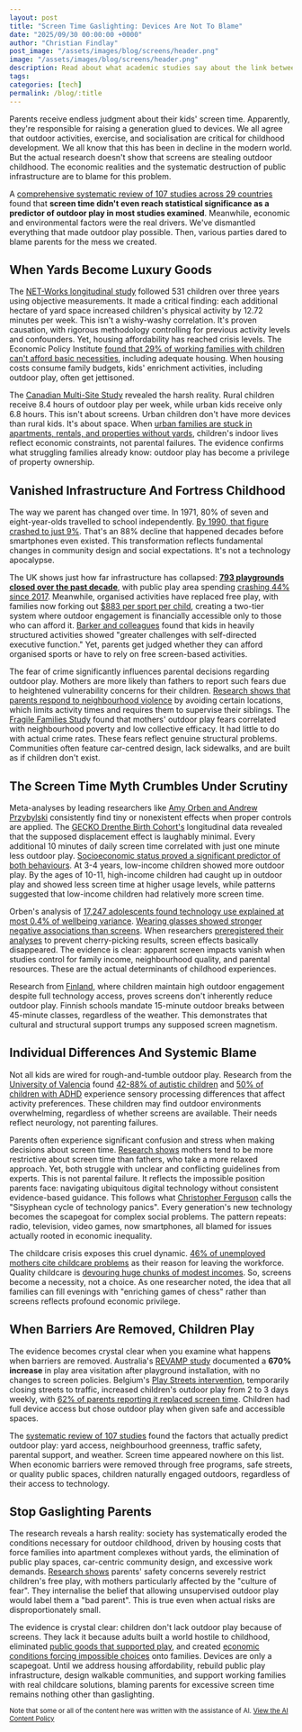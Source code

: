 ```yaml
---
layout: post
title: "Screen Time Gaslighting: Devices Are Not To Blame"
date: "2025/09/30 00:00:00 +0000"
author: "Christian Findlay"
post_image: "/assets/images/blog/screens/header.png"
image: "/assets/images/blog/screens/header.png"
description: Read about what academic studies say about the link between screen time and outdoor play in children. Learn about the hidden causes in the change of outdoor play that the media rarely talks about.
tags: 
categories: [tech]
permalink: /blog/:title
---
```


Parents receive endless judgment about their kids' screen time. Apparently, they're responsible for raising a generation glued to devices. We all agree that outdoor activities, exercise, and socialisation are critical for childhood development. We all know that this has been in decline in the modern world. But the actual research doesn't show that screens are stealing outdoor childhood. The economic realities and the systematic destruction of public infrastructure are to blame for this problem. 

A [comprehensive systematic review of 107 studies across 29 countries](https://ijbnpa.biomedcentral.com/articles/10.1186/s12966-021-01097-9) found that **screen time didn't even reach statistical significance as a predictor of outdoor play in most studies examined**. Meanwhile, economic and environmental factors were the real drivers. We've dismantled everything that made outdoor play possible. Then, various parties dared to blame parents for the mess we created.

## When Yards Become Luxury Goods

The [NET-Works longitudinal study](https://pmc.ncbi.nlm.nih.gov/articles/PMC7306417/) followed 531 children over three years using objective measurements. It made a critical finding: each additional hectare of yard space increased children's physical activity by 12.72 minutes per week. This isn't a wishy-washy correlation. It's proven causation, with rigorous methodology controlling for previous activity levels and confounders. Yet, housing affordability has reached crisis levels. The Economic Policy Institute [found that 29% of working families with children can't afford basic necessities](https://www.epi.org/publication/press_releases_hardships/), including adequate housing. When housing costs consume family budgets, kids' enrichment activities, including outdoor play, often get jettisoned.

The [Canadian Multi-Site Study](https://www.mdpi.com/1660-4601/18/7/3617) revealed the harsh reality. Rural children receive 8.4 hours of outdoor play per week, while urban kids receive only 6.8 hours. This isn't about screens. Urban children don't have more devices than rural kids. It's about space. When [urban families are stuck in apartments, rentals, and properties without yards](https://pmc.ncbi.nlm.nih.gov/articles/PMC6843675/), children's indoor lives reflect economic constraints, not parental failures. The evidence confirms what struggling families already know: outdoor play has become a privilege of property ownership.

## Vanished Infrastructure And Fortress Childhood  

The way we parent has changed over time. In 1971, 80% of seven and eight-year-olds travelled to school independently. [By 1990, that figure crashed to just 9%](https://ora.ox.ac.uk/objects/uuid:89103856-a239-489a-8e7e-b6c1bad43a0f). That's an 88% decline that happened decades before smartphones even existed. This transformation reflects fundamental changes in community design and social expectations. It's not a technology apocalypse.

The UK shows just how far infrastructure has collapsed: **[793 playgrounds closed over the past decade](https://www.holcim.co.uk/news-and-resources/press-releases/right-play-fois-reveal-huge-decline-play-park-facilities-uk)**, with public play area spending [crashing 44% since 2017](https://www.api-play.org/news-events/nowhere-to-play/). Meanwhile, organised activities have replaced free play, with families now forking out [$883 per sport per child](https://projectplay.org/state-of-play-2022/costs-to-play-trends), creating a two-tier system where outdoor engagement is financially accessible only to those who can afford it. [Barker and colleagues](https://www.solutionhealth.org/2024/06/04/overbooked-kids-the-overscheduled-epidemic/) found that kids in heavily structured activities showed "greater challenges with self-directed executive function." Yet, parents get judged whether they can afford organised sports or have to rely on free screen-based activities.

The fear of crime significantly influences parental decisions regarding outdoor play. Mothers are more likely than fathers to report such fears due to heightened vulnerability concerns for their children. [Research shows that parents respond to neighbourhood violence](https://pmc.ncbi.nlm.nih.gov/articles/PMC3172153/) by avoiding certain locations, which limits activity times and requires them to supervise their siblings. The [Fragile Families Study](https://pmc.ncbi.nlm.nih.gov/articles/PMC3058513/) found that mothers' outdoor play fears correlated with neighbourhood poverty and low collective efficacy. It had little to do with actual crime rates. These fears reflect genuine structural problems. Communities often feature car-centred design, lack sidewalks, and are built as if children don't exist.

## The Screen Time Myth Crumbles Under Scrutiny

Meta-analyses by leading researchers like [Amy Orben and Andrew Przybylski](https://journals.sagepub.com/doi/10.1177/0956797619830329) consistently find tiny or nonexistent effects when proper controls are applied. The [GECKO Drenthe Birth Cohort's](https://www.frontiersin.org/journals/public-health/articles/10.3389/fpubh.2022.1042822/full) longitudinal data revealed that the supposed displacement effect is laughably minimal. Every additional 10 minutes of daily screen time correlated with just one minute less outdoor play. [Socioeconomic status proved a significant predictor of both behaviours](https://www.frontiersin.org/journals/public-health/articles/10.3389/fpubh.2022.1042822/full). At 3-4 years, low-income children showed more outdoor play. By the ages of 10-11, high-income children had caught up in outdoor play and showed less screen time at higher usage levels, while patterns suggested that low-income children had relatively more screen time.

Orben's analysis of [17,247 adolescents found technology use explained at most 0.4% of wellbeing variance](https://www.ox.ac.uk/news/2019-01-15-technology-use-explains-most-04-adolescent-wellbeing). [Wearing glasses showed stronger negative associations than screens](https://journals.sagepub.com/doi/10.1177/0956797619830329). When researchers [preregistered their analyses](https://www.mdpi.com/1660-4601/17/10/3661) to prevent cherry-picking results, screen effects basically disappeared. The evidence is clear: apparent screen impacts vanish when studies control for family income, neighbourhood quality, and parental resources. These are the actual determinants of childhood experiences.

Research from [Finland](https://taughtbyfinland.com/finnish-style-recess-at-a-u-s-school/), where children maintain high outdoor engagement despite full technology access, proves screens don't inherently reduce outdoor play. Finnish schools mandate 15-minute outdoor breaks between 45-minute classes, regardless of the weather. This demonstrates that cultural and structural support trumps any supposed screen magnetism.

## Individual Differences And Systemic Blame

Not all kids are wired for rough-and-tumble outdoor play. Research from the [University of Valencia](https://www.frontiersin.org/journals/integrative-neuroscience/articles/10.3389/fnint.2020.00022/full) found [42-88% of autistic children](https://www.frontiersin.org/journals/integrative-neuroscience/articles/10.3389/neuro.07.029.2009/full) and [50% of children with ADHD](https://ijbnpa.biomedcentral.com/articles/10.1186/1479-5868-10-102) experience sensory processing differences that affect activity preferences. These children may find outdoor environments overwhelming, regardless of whether screens are available. Their needs reflect neurology, not parenting failures.

Parents often experience significant confusion and stress when making decisions about screen time. [Research shows](https://pmc.ncbi.nlm.nih.gov/articles/PMC10039437/) mothers tend to be more restrictive about screen time than fathers, who take a more relaxed approach. Yet, both struggle with unclear and conflicting guidelines from experts. This is not parental failure. It reflects the impossible position parents face: navigating ubiquitous digital technology without consistent evidence-based guidance. This follows what [Christopher Ferguson](https://journals.sagepub.com/doi/full/10.1177/1745691620919372) calls the "Sisyphean cycle of technology panics". Every generation's new technology becomes the scapegoat for complex social problems. The pattern repeats: radio, television, video games, now smartphones, all blamed for issues actually rooted in economic inequality.

The childcare crisis exposes this cruel dynamic. [46% of unemployed mothers cite childcare problems](https://www.ffyf.org/resources/2023/03/the-first-five-things-you-need-to-know-impact-of-the-child-care-crisis-on-women-mothers/) as their reason for leaving the workforce. Quality childcare is [devouring huge chunks of modest incomes](https://www.epi.org/child-care-costs-in-the-united-states/). So, screens become a necessity, not a choice. As one researcher noted, the idea that all families can fill evenings with "enriching games of chess" rather than screens reflects profound economic privilege.

## When Barriers Are Removed, Children Play

The evidence becomes crystal clear when you examine what happens when barriers are removed. Australia's [REVAMP study](https://ijbnpa.biomedcentral.com/articles/10.1186/s12966-017-0625-5) documented a **670% increase** in play area visitation after playground installation, with no changes to screen policies. Belgium's [Play Streets intervention](https://ijbnpa.biomedcentral.com/articles/10.1186/s12966-015-0171-y), temporarily closing streets to traffic, increased children's outdoor play from 2 to 3 days weekly, with [62% of parents reporting it replaced screen time](https://pmc.ncbi.nlm.nih.gov/articles/PMC4334854/). Children had full device access but chose outdoor play when given safe and accessible spaces.

The [systematic review of 107 studies](https://ijbnpa.biomedcentral.com/articles/10.1186/s12966-021-01097-9) found the factors that actually predict outdoor play: yard access, neighbourhood greenness, traffic safety, parental support, and weather. Screen time appeared nowhere on this list. When economic barriers were removed through free programs, safe streets, or quality public spaces, children naturally engaged outdoors, regardless of their access to technology.

## Stop Gaslighting Parents

The research reveals a harsh reality: society has systematically eroded the conditions necessary for outdoor childhood, driven by housing costs that force families into apartment complexes without yards, the elimination of public play spaces, car-centric community design, and excessive work demands. [Research shows](https://onlinelibrary.wiley.com/doi/10.1111/tesg.12505) parents' safety concerns severely restrict children's free play, with mothers particularly affected by the "culture of fear". They internalise the belief that allowing unsupervised outdoor play would label them a "bad parent". This is true even when actual risks are disproportionately small.

The evidence is crystal clear: children don't lack outdoor play because of screens. They lack it because adults built a world hostile to childhood, eliminated [public goods that supported play](https://pmc.ncbi.nlm.nih.gov/articles/PMC1963283/), and created [economic conditions forcing impossible choices](https://onlinelibrary.wiley.com/doi/10.1111/cdev.13365) onto families. Devices are only a scapegoat. Until we address housing affordability, rebuild public play infrastructure, design walkable communities, and support working families with real childcare solutions, blaming parents for excessive screen time remains nothing other than gaslighting.

<small>Note that some or all of the content here was written with the assistance of AI. [View the AI Content Policy](ai-writing)</small>